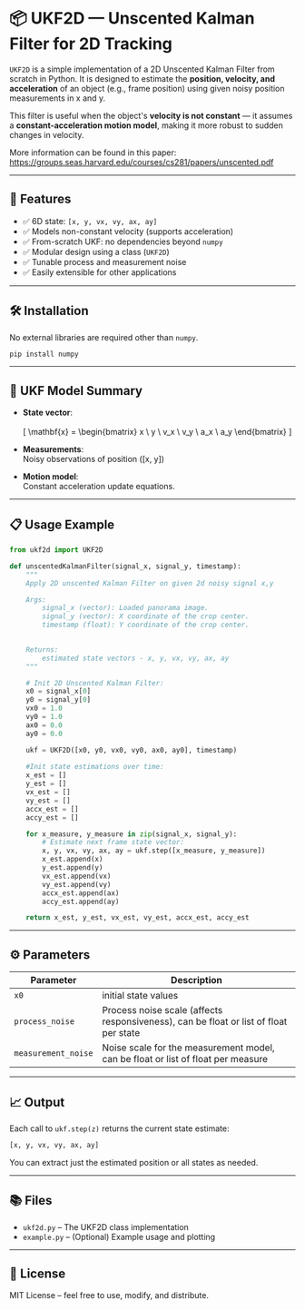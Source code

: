 
# 📦 UKF2D — Unscented Kalman Filter for 2D Tracking

`UKF2D` is a simple implementation of a 2D Unscented Kalman Filter from scratch in Python. It is designed to estimate the **position, velocity, and acceleration** of an object (e.g., frame position) using given noisy position measurements in x and y.

This filter is useful when the object's **velocity is not constant** — it assumes a **constant-acceleration motion model**, making it more robust to sudden changes in velocity.

More information can be found in this paper:
https://groups.seas.harvard.edu/courses/cs281/papers/unscented.pdf

---

## 🚀 Features

- ✅ 6D state: `[x, y, vx, vy, ax, ay]`
- ✅ Models non-constant velocity (supports acceleration)
- ✅ From-scratch UKF: no dependencies beyond `numpy`
- ✅ Modular design using a class (`UKF2D`)
- ✅ Tunable process and measurement noise
- ✅ Easily extensible for other applications

---

## 🛠️ Installation

No external libraries are required other than `numpy`.

```bash
pip install numpy
```

---

## 🧠 UKF Model Summary

- **State vector**:  
  \
  \[
  \mathbf{x} = \begin{bmatrix} x \\ y \\ v_x \\ v_y \\ a_x \\ a_y \end{bmatrix}
  \]

- **Measurements**:  
  Noisy observations of position \([x, y]\)

- **Motion model**:  
  Constant acceleration update equations.

---

## 📋 Usage Example

```python
from ukf2d import UKF2D

def unscentedKalmanFilter(signal_x, signal_y, timestamp):
    """
    Apply 2D unscented Kalman Filter on given 2d noisy signal x,y 

    Args:
        signal_x (vector): Loaded panorama image.
        signal_y (vector): X coordinate of the crop center.
        timestamp (float): Y coordinate of the crop center.
        

    Returns:
        estimated state vectors - x, y, vx, vy, ax, ay 
    """

    # Init 2D Unscented Kalman Filter: 
    x0 = signal_x[0]
    y0 = signal_y[0]
    vx0 = 1.0
    vy0 = 1.0
    ax0 = 0.0
    ay0 = 0.0

    ukf = UKF2D([x0, y0, vx0, vy0, ax0, ay0], timestamp)
    
    #Init state estimations over time: 
    x_est = []
    y_est = []
    vx_est = []
    vy_est = []
    accx_est = []
    accy_est = []

    for x_measure, y_measure in zip(signal_x, signal_y):
        # Estimate next frame state vector:
        x, y, vx, vy, ax, ay = ukf.step([x_measure, y_measure])
        x_est.append(x)
        y_est.append(y)
        vx_est.append(vx)
        vy_est.append(vy)
        accx_est.append(ax)
        accy_est.append(ay)

    return x_est, y_est, vx_est, vy_est, accx_est, accy_est
```

---

## ⚙️ Parameters

| Parameter         | Description                                           |
|------------------|-------------------------------------------------------|
| `x0`              | initial state values          |
| `process_noise`   | Process noise scale (affects responsiveness), can be float or list of float per state |
| `measurement_noise` | Noise scale for the measurement model, can be float or list of float per measure    |

---

## 📈 Output

Each call to `ukf.step(z)` returns the current state estimate:
```python
[x, y, vx, vy, ax, ay]
```
You can extract just the estimated position or all states as needed.

---

## 📚 Files

- `ukf2d.py` – The UKF2D class implementation
- `example.py` – (Optional) Example usage and plotting

---

## 🧪 License

MIT License – feel free to use, modify, and distribute.
